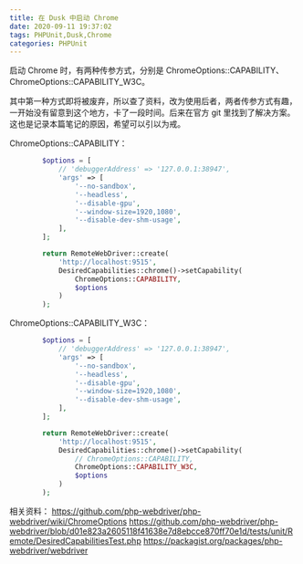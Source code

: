 ```yaml
---
title: 在 Dusk 中启动 Chrome
date: 2020-09-11 19:37:02
tags: PHPUnit,Dusk,Chrome
categories: PHPUnit
---
```


启动 Chrome 时，有两种传参方式，分别是 ChromeOptions::CAPABILITY、ChromeOptions::CAPABILITY_W3C。

其中第一种方式即将被废弃，所以查了资料，改为使用后者，两者传参方式有趣，一开始没有留意到这个地方，卡了一段时间。后来在官方 git 里找到了解决方案。这也是记录本篇笔记的原因，希望可以引以为戒。

ChromeOptions::CAPABILITY：
```php
        $options = [
            // 'debuggerAddress' => '127.0.0.1:38947',
            'args' => [
                '--no-sandbox',
                '--headless',
                '--disable-gpu',
                '--window-size=1920,1080',
                '--disable-dev-shm-usage',
            ],
        ];

        return RemoteWebDriver::create(
            'http://localhost:9515',
            DesiredCapabilities::chrome()->setCapability(
                ChromeOptions::CAPABILITY,
                $options
            )
        );
```

ChromeOptions::CAPABILITY_W3C：
```php
        $options = [
            // 'debuggerAddress' => '127.0.0.1:38947',
            'args' => [
                '--no-sandbox',
                '--headless',
                '--disable-gpu',
                '--window-size=1920,1080',
                '--disable-dev-shm-usage',
            ],
        ];

        return RemoteWebDriver::create(
            'http://localhost:9515',
            DesiredCapabilities::chrome()->setCapability(
                // ChromeOptions::CAPABILITY,
                ChromeOptions::CAPABILITY_W3C,
                $options
            )
        );
```

相关资料：
https://github.com/php-webdriver/php-webdriver/wiki/ChromeOptions
https://github.com/php-webdriver/php-webdriver/blob/d01e823a2605118f41638e7d8ebcce870ff70e1d/tests/unit/Remote/DesiredCapabilitiesTest.php
https://packagist.org/packages/php-webdriver/webdriver